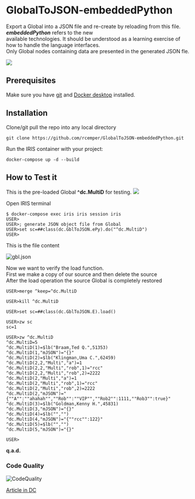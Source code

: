 # GlobalToJSON-embeddedPython
Export a Global into a JSON file and re-create by reloading from this file. ***embeddedPython*** refers to the new   
available technologies. It should be understood as a learning exercise of how to handle the language interfaces.    
Only Global nodes containing data are presented in the generated JSON fle.    

![](https://raw.githubusercontent.com/rcemper/GlobalToJSON-embeddedPython/master/Globals.png)    

## Prerequisites
Make sure you have [git](https://git-scm.com/book/en/v2/Getting-Started-Installing-Git) and [Docker desktop](https://www.docker.com/products/docker-desktop) installed.
## Installation 
Clone/git pull the repo into any local directory
```
git clone https://github.com/rcemper/GlobalToJSON-embeddedPython.git
```
Run the IRIS container with your project: 
```
docker-compose up -d --build
```
## How to Test it
This is the pre-loaded Global **^dc.MultiD** for testing.
![](https://raw.githubusercontent.com/rcemper/GlobalToJSON-embeddedPython/master/Global.JPG)

Open IRIS terminal
```
$ docker-compose exec iris iris session iris
USER>
USER>; generate JSON object file from Global
USER>set sc=##class(dc.GblToJSON.ePy).do("^dc.MultiD")
USER>
```
This is the file content   

![gbl.json](https://raw.githubusercontent.com/rcemper/GlobalToJSON-embeddedPython/master/gbl.json.jpg) 

Now we want to verify the load function.  
First we make a copy of our source and then delete the source   
After the load operation the source Global is completely restored    
```
USER>merge ^keep=^dc.MultiD  

USER>kill ^dc.MultiD

USER>set sc=##class(dc.GblToJSON.E).load()

USER>zw sc 
sc=1

USER>zw ^dc.MultiD
^dc.MultiD=5
^dc.MultiD(1)=$lb("Braam,Ted Q.",51353)
^dc.MultiD(1,"mJSON")="{}"
^dc.MultiD(2)=$lb("Klingman,Uma C.",62459)
^dc.MultiD(2,2,"Multi","a")=1
^dc.MultiD(2,2,"Multi","rob",1)="rcc"
^dc.MultiD(2,2,"Multi","rob",2)=2222
^dc.MultiD(2,"Multi","a")=1
^dc.MultiD(2,"Multi","rob",1)="rcc"
^dc.MultiD(2,"Multi","rob",2)=2222
^dc.MultiD(2,"mJSON")="{""A"":""ahahah"",""Rob"":""VIP"",""Rob2"":1111,""Rob3"":true}"
^dc.MultiD(3)=$lb("Goldman,Kenny H.",45831)
^dc.MultiD(3,"mJSON")="{}"
^dc.MultiD(4)=$lb("","")
^dc.MultiD(4,"mJSON")="{""rcc"":122}"
^dc.MultiD(5)=$lb("","")
^dc.MultiD(5,"mJSON")="{}"

USER>
```
**q.a.d.**   
### Code Quality 
![CodeQuality](https://raw.githubusercontent.com/rcemper/GlobalToJSON-embeddedPython/master/CodeQuality.JPG) 

[Article in DC](https://community.intersystems.com/post/globaltojson-embeddedpython)
